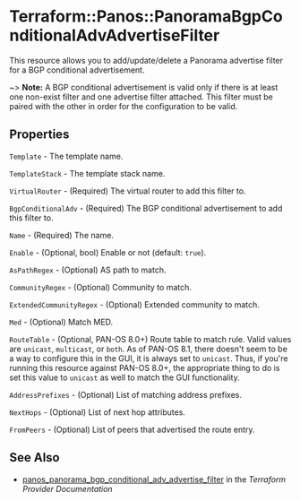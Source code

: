 # Terraform::Panos::PanoramaBgpConditionalAdvAdvertiseFilter

This resource allows you to add/update/delete a Panorama advertise filter for a
BGP conditional advertisement.

~> **Note:** A BGP conditional advertisement is valid only if there is at least
one non-exist filter and one advertise filter attached.  This filter must be paired
with the other in order for the configuration to be valid.

## Properties

`Template` - The template name.

`TemplateStack` - The template stack name.

`VirtualRouter` - (Required) The virtual router to add this filter to.

`BgpConditionalAdv` - (Required) The BGP conditional advertisement to add
this filter to.

`Name` - (Required) The name.

`Enable` - (Optional, bool) Enable or not (default: `true`).

`AsPathRegex` - (Optional) AS path to match.

`CommunityRegex` - (Optional) Community to match.

`ExtendedCommunityRegex` - (Optional) Extended community to match.

`Med` - (Optional) Match MED.

`RouteTable` - (Optional, PAN-OS 8.0+) Route table to match rule.  Valid
values are `unicast`, `multicast`, or `both`.  As of PAN-OS 8.1, there doesn't
seem to be a way to configure this in the GUI, it is always set to `unicast`.
Thus, if you're running this resource against PAN-OS 8.0+, the appropriate
thing to do is set this value to `unicast` as well to match the GUI functionality.

`AddressPrefixes` - (Optional) List of matching address prefixes.

`NextHops` - (Optional) List of next hop attributes.

`FromPeers` - (Optional) List of peers that advertised the route entry.


## See Also

* [panos_panorama_bgp_conditional_adv_advertise_filter](https://www.terraform.io/docs/providers/panos/r/panorama_bgp_conditional_adv_advertise_filter.html) in the _Terraform Provider Documentation_